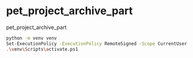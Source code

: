 # pet_project_archive_part
pet_project_archive_part

```bash
python -m venv venv
Set-ExecutionPolicy -ExecutionPolicy RemoteSigned -Scope CurrentUser
.\venv\Scripts\activate.ps1
```
